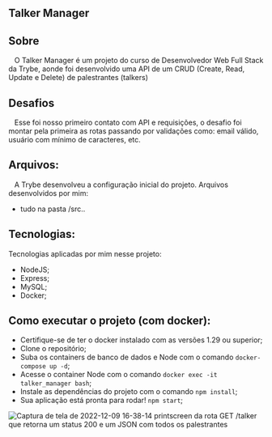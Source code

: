 ## Talker Manager 

## Sobre
&nbsp;&nbsp; O Talker Manager é um projeto do curso de Desenvolvedor Web Full Stack da Trybe, aonde foi desenvolvido uma API de um CRUD (Create, Read, Update e Delete) de palestrantes (talkers)

## Desafios
&nbsp;&nbsp; Esse foi nosso primeiro contato com API e requisições, o desafio foi montar pela primeira as rotas passando por validações como: email válido, usuário com mínimo de caracteres, etc.
	
## Arquivos:
&nbsp;&nbsp; A Trybe desenvolveu a configuração inicial do projeto. Arquivos desenvolvidos por mim:
- tudo na pasta /src..

## Tecnologias:
Tecnologias aplicadas por mim nesse projeto:
- NodeJS;
- Express;
- MySQL;
- Docker;

## Como executar o projeto (com docker):
- Certifique-se de ter o docker instalado com as versões 1.29 ou superior;
- Clone o repositório;
- Suba os containers de banco de dados e Node com o comando `docker-compose up -d`;
- Acesse o container Node com o comando `docker exec -it talker_manager bash`; 
- Instale as dependências do projeto com o comando `npm install`;
- Sua aplicação está pronta para rodar! `npm start`; 

![Captura de tela de 2022-12-09 16-38-14](https://user-images.githubusercontent.com/96309898/206785215-83758830-bb2d-473c-a764-0ee5da717df8.png)
printscreen da rota GET /talker que retorna um status 200 e um JSON com todos os palestrantes


